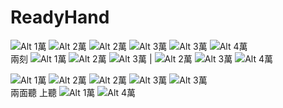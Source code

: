 # ReadyHand

![Alt 1萬](https://upload.wikimedia.org/wikipedia/commons/1/1f/MJm1plane.png)
![Alt 2萬](https://upload.wikimedia.org/wikipedia/commons/6/6f/MJm2plane.png)
![Alt 2萬](https://upload.wikimedia.org/wikipedia/commons/6/6f/MJm2plane.png)
![Alt 3萬](https://upload.wikimedia.org/wikipedia/commons/f/f6/MJm3plane.png)
![Alt 3萬](https://upload.wikimedia.org/wikipedia/commons/f/f6/MJm3plane.png)
![Alt 4萬](https://upload.wikimedia.org/wikipedia/commons/d/de/MJm4plane.png)  
兩刻
![Alt 1萬](https://upload.wikimedia.org/wikipedia/commons/1/1f/MJm1plane.png)
![Alt 2萬](https://upload.wikimedia.org/wikipedia/commons/6/6f/MJm2plane.png)
![Alt 3萬](https://upload.wikimedia.org/wikipedia/commons/f/f6/MJm3plane.png)
|
![Alt 2萬](https://upload.wikimedia.org/wikipedia/commons/6/6f/MJm2plane.png)
![Alt 3萬](https://upload.wikimedia.org/wikipedia/commons/f/f6/MJm3plane.png)
![Alt 4萬](https://upload.wikimedia.org/wikipedia/commons/d/de/MJm4plane.png)


![Alt 1萬](https://upload.wikimedia.org/wikipedia/commons/1/1f/MJm1plane.png)
![Alt 2萬](https://upload.wikimedia.org/wikipedia/commons/6/6f/MJm2plane.png)
![Alt 2萬](https://upload.wikimedia.org/wikipedia/commons/6/6f/MJm2plane.png)
![Alt 3萬](https://upload.wikimedia.org/wikipedia/commons/f/f6/MJm3plane.png)
![Alt 3萬](https://upload.wikimedia.org/wikipedia/commons/f/f6/MJm3plane.png)  
兩面聽 上聽
![Alt 1萬](https://upload.wikimedia.org/wikipedia/commons/1/1f/MJm1plane.png)
![Alt 4萬](https://upload.wikimedia.org/wikipedia/commons/d/de/MJm4plane.png)

